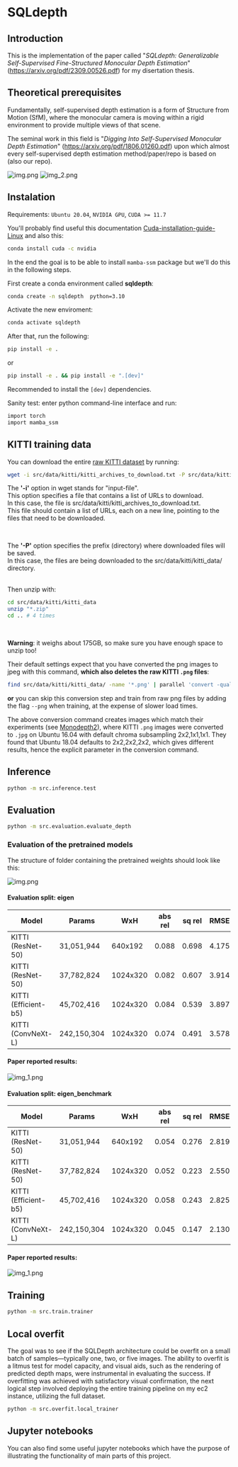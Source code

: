 # SQLdepth


## Introduction
This is the implementation of the paper called "*SQLdepth: Generalizable Self-Supervised Fine-Structured Monocular Depth
Estimation*" (https://arxiv.org/pdf/2309.00526.pdf) for my disertation thesis.

## Theoretical prerequisites
Fundamentally, self-supervised depth estimation is a form of Structure from Motion (SfM), where the monocular camera is moving within a rigid 
environment to provide multiple views of that scene. 

The seminal work in this field is "*Digging Into Self-Supervised Monocular Depth Estimation*" (https://arxiv.org/pdf/1806.01260.pdf) upon which 
almost every self-supervised depth estimation method/paper/repo is based on (also our repo).

![img.png](assets/theory_1.png)
![img_2.png](assets/theory_2.png)
## Instalation
Requirements: `Ubuntu 20.04`, `NVIDIA GPU`, `CUDA >= 11.7`

You'll probably find useful this documentation [Cuda-installation-guide-Linux](https://docs.nvidia.com/cuda/cuda-installation-guide-linux/index.html#conda-installation) and also
this:
```bash
conda install cuda -c nvidia
```

In the end the goal is to be able to install `mamba-ssm` package but we'll do this in the following steps.

First create a conda environment called **sqldepth**:
```bash
conda create -n sqldepth  python=3.10  
```

Activate the new enviroment:
```bash
conda activate sqldepth
```

After that, run the following:
```bash
pip install -e .
```
or
```bash
pip install -e . && pip install -e ".[dev]"
```

Recommended to install the `[dev]` dependencies.

Sanity test: enter python command-line interface and run:
```bash
import torch
import mamba_ssm
```

## KITTI training data
You can download the entire [raw KITTI dataset](https://www.cvlibs.net/datasets/kitti/raw_data.php) by running:
```bash
wget -i src/data/kitti/kitti_archives_to_download.txt -P src/data/kitti/kitti_data/
```
The **'-i'** option in wget stands for "input-file". <br />
This option specifies a file that contains a list of URLs to download.  <br />
In this case, the file is src/data/kitti/kitti_archives_to_download.txt.  <br />
This file should contain a list of URLs, each on a new line, pointing to the files that need to be downloaded. <br />

<br />

The **'-P'** option specifies the prefix (directory) where downloaded files will be saved. <br /> 
In this case, the files are being downloaded to the src/data/kitti/kitti_data/ directory. <br />

<br />
Then unzip with:

```bash
cd src/data/kitti/kitti_data
unzip "*.zip"
cd .. # 4 times
```
<br />

**Warning**: it weighs about 175GB, so make sure you have enough space to unzip too!
<br />

Their default settings expect that you have converted the png images to jpeg with this command, **which also deletes
the raw KITTI `.png` files**:
```bash
find src/data/kitti/kitti_data/ -name '*.png' | parallel 'convert -quality 92 -sampling-factor 2x2,1x1,1x1 {.}.png {.}.jpg && rm {}'
```
**or** you can skip this conversion step and train from raw png files by adding the flag `--png` when training, at the expense of slower load times.

The above conversion command creates images which match their experiments (see [Monodepth2](https://github.com/nianticlabs/monodepth2)), where KITTI `.png` images were converted to `.jpg` on Ubuntu 16.04 
with default chroma subsampling 2x2,1x1,1x1. They found that Ubuntu 18.04 defaults to 2x2,2x2,2x2, which gives different results, hence 
the explicit parameter in the conversion command.
## Inference

```bash
python -m src.inference.test  
```

## Evaluation

```bash
python -m src.evaluation.evaluate_depth
```

### Evaluation of the pretrained models

The structure of folder containing the pretrained weights should look like this:
<br />

![img.png](assets/pretrained_weights_folder.png)

#### Evaluation split: eigen
| Model     | Params | WxH | abs rel | sq rel | RMSE  | RMSE log | a1    | a2    | a3    |
|-----------|--------|-----|---------|--------|-------|-------|-------|-------|-------|
| KITTI (ResNet-50)    | 31,051,944  | 640x192 | 0.088   | 0.698  | 4.175 | 0.167 | 0.919 | 0.969 | 0.984 |
| KITTI (ResNet-50) | 37,782,824  | 1024x320	 | 0.082   | 0.607  | 3.914 | 0.160 | 0.928 | 0.972 | 0.985 |
| KITTI (Efficient-b5) | 45,702,416  | 1024x320 | 0.084   | 0.539  | 3.897 | 0.162 | 0.924 | 0.971 | 0.985 |
| KITTI (ConvNeXt-L) | 242,150,304  | 1024x320 | 0.074   | 0.491  | 3.578 | 0.150 | 0.939 | 0.974 | 0.986 |

#### Paper reported results:
![img_1.png](assets/paper_reported_results_eigen.png)
#### Evaluation split: eigen_benchmark
| Model     | Params | WxH | abs rel | sq rel | RMSE  | RMSE log | a1    | a2    | a3    |
|-----------|--------|-----|-------|-------|-------|-------|-------|-------|-------|
| KITTI (ResNet-50)    | 31,051,944  | 640x192 | 0.054 | 0.276 | 2.819 | 0.092 | 0.964 | 0.993 | 0.998 |
| KITTI (ResNet-50) | 37,782,824  | 1024x320	 | 0.052 | 0.223 | 2.550 | 0.084 | 0.971 | 0.995 | 0.998 |
| KITTI (Efficient-b5) | 45,702,416  | 1024x320 | 0.058 | 0.243 | 2.825 | 0.093 | 0.964 | 0.994 | 0.998 |
| KITTI (ConvNeXt-L) | 242,150,304  | 1024x320 | 0.045 | 0.147 | 2.130 | 0.070 | 0.982 | 0.997 | 0.999 |

#### Paper reported results:
![img_1.png](assets/paper_reported_results_eigen_benchmark.png)
## Training
```bash
python -m src.train.trainer
```

## Local overfit

The goal was to see if the SQLDepth architecture could be
overfit on a small batch of samples—typically one, two, or five images.
The ability to overfit is a litmus test for model capacity, and visual 
aids, such as the rendering of predicted depth maps, were instrumental in evaluating 
the success. If overfitting was achieved with satisfactory visual 
confirmation, the next logical step involved deploying the entire 
training pipeline on my ec2 instance, utilizing the full dataset.
```bash
python -m src.overfit.local_trainer
```

## Jupyter notebooks

You can also find some useful jupyter notebooks which have the purpose of illustrating the functionality of main parts
of this project.